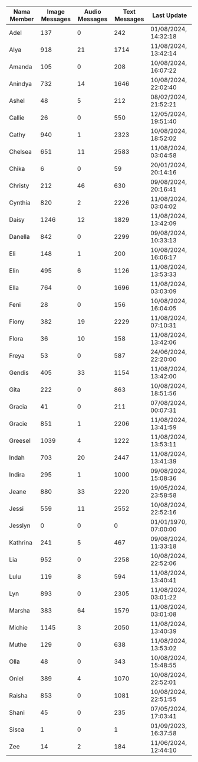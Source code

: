 | Nama Member | Image Messages | Audio Messages | Text Messages | Last Update |
| ------ | -------------- | -------------- | ------------- | ------------ |
| Adel | 137 | 0 | 242 | 01/08/2024, 14:32:18 |
| Alya | 918 | 21 | 1714 | 11/08/2024, 13:42:14 |
| Amanda | 105 | 0 | 208 | 10/08/2024, 16:07:22 |
| Anindya | 732 | 14 | 1646 | 10/08/2024, 22:02:40 |
| Ashel | 48 | 5 | 212 | 08/02/2024, 21:52:21 |
| Callie | 26 | 0 | 550 | 12/05/2024, 19:51:40 |
| Cathy | 940 | 1 | 2323 | 10/08/2024, 18:52:02 |
| Chelsea | 651 | 11 | 2583 | 11/08/2024, 03:04:58 |
| Chika | 6 | 0 | 59 | 20/01/2024, 20:14:16 |
| Christy | 212 | 46 | 630 | 09/08/2024, 20:16:41 |
| Cynthia | 820 | 2 | 2226 | 11/08/2024, 03:04:02 |
| Daisy | 1246 | 12 | 1829 | 11/08/2024, 13:42:09 |
| Danella | 842 | 0 | 2299 | 09/08/2024, 10:33:13 |
| Eli | 148 | 1 | 200 | 10/08/2024, 16:06:17 |
| Elin | 495 | 6 | 1126 | 11/08/2024, 13:53:33 |
| Ella | 764 | 0 | 1696 | 11/08/2024, 03:03:09 |
| Feni | 28 | 0 | 156 | 10/08/2024, 16:04:05 |
| Fiony | 382 | 19 | 2229 | 11/08/2024, 07:10:31 |
| Flora | 36 | 10 | 158 | 11/08/2024, 13:42:06 |
| Freya | 53 | 0 | 587 | 24/06/2024, 22:20:00 |
| Gendis | 405 | 33 | 1154 | 11/08/2024, 13:42:00 |
| Gita | 222 | 0 | 863 | 10/08/2024, 18:51:56 |
| Gracia | 41 | 0 | 211 | 07/08/2024, 00:07:31 |
| Gracie | 851 | 1 | 2206 | 11/08/2024, 13:41:59 |
| Greesel | 1039 | 4 | 1222 | 11/08/2024, 13:53:11 |
| Indah | 703 | 20 | 2447 | 11/08/2024, 13:41:39 |
| Indira | 295 | 1 | 1000 | 09/08/2024, 15:08:36 |
| Jeane | 880 | 33 | 2220 | 19/05/2024, 23:58:58 |
| Jessi | 559 | 11 | 2552 | 10/08/2024, 22:52:16 |
| Jesslyn | 0 | 0 | 0 | 01/01/1970, 07:00:00 |
| Kathrina | 241 | 5 | 467 | 09/08/2024, 11:33:18 |
| Lia | 952 | 0 | 2258 | 10/08/2024, 22:52:06 |
| Lulu | 119 | 8 | 594 | 11/08/2024, 13:40:41 |
| Lyn | 893 | 0 | 2305 | 11/08/2024, 03:01:22 |
| Marsha | 383 | 64 | 1579 | 11/08/2024, 03:01:08 |
| Michie | 1145 | 3 | 2050 | 11/08/2024, 13:40:39 |
| Muthe | 129 | 0 | 638 | 11/08/2024, 13:53:02 |
| Olla | 48 | 0 | 343 | 10/08/2024, 15:48:55 |
| Oniel | 389 | 4 | 1070 | 10/08/2024, 22:52:01 |
| Raisha | 853 | 0 | 1081 | 10/08/2024, 22:51:55 |
| Shani | 45 | 0 | 235 | 07/05/2024, 17:03:41 |
| Sisca | 1 | 0 | 1 | 01/09/2023, 16:37:58 |
| Zee | 14 | 2 | 184 | 11/06/2024, 12:44:10 |
